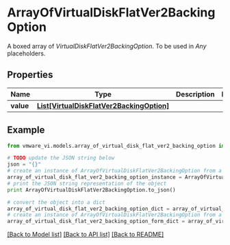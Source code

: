 # ArrayOfVirtualDiskFlatVer2BackingOption

A boxed array of *VirtualDiskFlatVer2BackingOption*. To be used in *Any* placeholders. 

## Properties
Name | Type | Description | Notes
------------ | ------------- | ------------- | -------------
**value** | [**List[VirtualDiskFlatVer2BackingOption]**](VirtualDiskFlatVer2BackingOption.md) |  | 

## Example

```python
from vmware_vi.models.array_of_virtual_disk_flat_ver2_backing_option import ArrayOfVirtualDiskFlatVer2BackingOption

# TODO update the JSON string below
json = "{}"
# create an instance of ArrayOfVirtualDiskFlatVer2BackingOption from a JSON string
array_of_virtual_disk_flat_ver2_backing_option_instance = ArrayOfVirtualDiskFlatVer2BackingOption.from_json(json)
# print the JSON string representation of the object
print ArrayOfVirtualDiskFlatVer2BackingOption.to_json()

# convert the object into a dict
array_of_virtual_disk_flat_ver2_backing_option_dict = array_of_virtual_disk_flat_ver2_backing_option_instance.to_dict()
# create an instance of ArrayOfVirtualDiskFlatVer2BackingOption from a dict
array_of_virtual_disk_flat_ver2_backing_option_form_dict = array_of_virtual_disk_flat_ver2_backing_option.from_dict(array_of_virtual_disk_flat_ver2_backing_option_dict)
```
[[Back to Model list]](../README.md#documentation-for-models) [[Back to API list]](../README.md#documentation-for-api-endpoints) [[Back to README]](../README.md)


